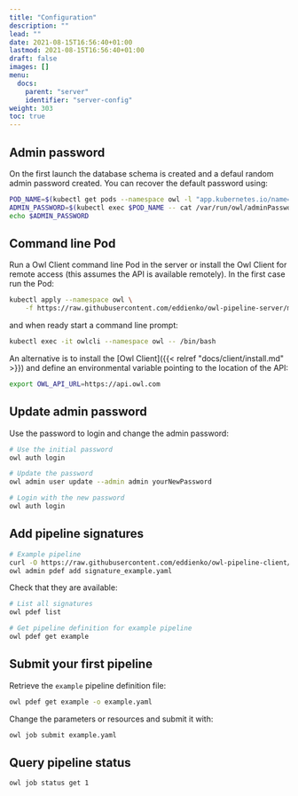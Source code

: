 ```yaml
---
title: "Configuration"
description: ""
lead: ""
date: 2021-08-15T16:56:40+01:00
lastmod: 2021-08-15T16:56:40+01:00
draft: false
images: []
menu: 
  docs:
    parent: "server"
    identifier: "server-config"
weight: 303
toc: true
---
```


## Admin password

On the first launch the database schema is created and a defaul random admin password created. You can recover the 
default password using:

```bash
POD_NAME=$(kubectl get pods --namespace owl -l "app.kubernetes.io/name=owl-scheduler,app.kubernetes.io/instance=owl" -o jsonpath="{.items[0].metadata.name}")
ADMIN_PASSWORD=$(kubectl exec $POD_NAME -- cat /var/run/owl/adminPassword)
echo $ADMIN_PASSWORD
```

## Command line Pod

Run a Owl Client command line Pod in the server or install the Owl Client
for remote access (this assumes the API is available remotely). In the first case run the Pod:

```bash
kubectl apply --namespace owl \
    -f https://raw.githubusercontent.com/eddienko/owl-pipeline-server/main/examples/imaxt/owlcli.yaml
```

and when ready start a command line prompt:

```bash
kubectl exec -it owlcli --namespace owl -- /bin/bash
```

An alternative is to install the [Owl Client]({{< relref "docs/client/install.md" >}}) and define 
an environmental variable pointing to the location of the API:

```bash
export OWL_API_URL=https://api.owl.com
```

## Update admin password

Use the password to login and change the admin password:

```bash
# Use the initial password
owl auth login

# Update the password
owl admin user update --admin admin yourNewPassword

# Login with the new password
owl auth login
```

## Add pipeline signatures

```bash
# Example pipeline
curl -O https://raw.githubusercontent.com/eddienko/owl-pipeline-client/main/pipelines/signature_example.yaml
owl admin pdef add signature_example.yaml
```

Check that they are available:

```bash
# List all signatures
owl pdef list

# Get pipeline definition for example pipeline
owl pdef get example
```

## Submit your first pipeline

Retrieve the `example` pipeline definition file:

```bash
owl pdef get example -o example.yaml
```

Change the parameters or resources and submit it with:

```bash
owl job submit example.yaml
```

## Query pipeline status

```bash
owl job status get 1
```